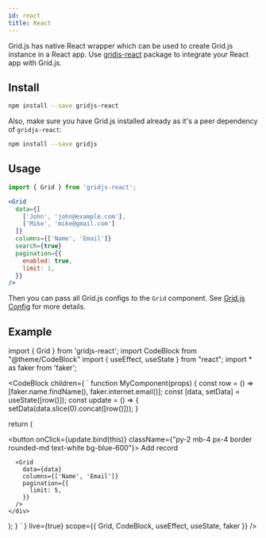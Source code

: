 ```yaml
---
id: react
title: React 
---
```


Grid.js has native React wrapper which can be used to create Grid.js instance in a React app. Use [gridjs-react](https://github.com/grid-js/gridjs-react)
package to integrate your React app with Grid.js.

## Install

```bash
npm install --save gridjs-react
```

Also, make sure you have Grid.js installed already as it's a peer dependency of `gridjs-react`:

```bash
npm install --save gridjs
```

## Usage

```js
import { Grid } from 'gridjs-react';
```

```jsx
<Grid
  data={[
    ['John', 'john@example.com'],
    ['Mike', 'mike@gmail.com']
  ]}
  columns={['Name', 'Email']}
  search={true}
  pagination={{
    enabled: true,
    limit: 1,
  }}
/>
```

Then you can pass all Grid.js configs to the `Grid` component. See [Grid.js Config](./config.md) for more details.

## Example

import { Grid } from 'gridjs-react';
import CodeBlock from "@theme/CodeBlock"
import { useEffect, useState } from "react";
import * as faker from 'faker';

<CodeBlock children={
`
function MyComponent(props) {
  const row = () => [faker.name.findName(), faker.internet.email()];
  const [data, setData] = useState([row()]);
  const update = () => {
    setData(data.slice(0).concat([row()]));
  }
  
  return (
    <div>
      <button onClick={update.bind(this)} className={"py-2 mb-4 px-4 border rounded-md text-white bg-blue-600"}>
        Add record
      </button>
      
      <Grid
        data={data}
        columns={['Name', 'Email']}
        pagination={{
          limit: 5,
        }}
      />
    </div>
  );
}
`
} live={true} scope={{ Grid, CodeBlock, useEffect, useState, faker }} />

